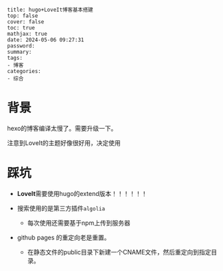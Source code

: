 ```
title: hugo+LoveIt博客基本搭建
top: false
cover: false
toc: true
mathjax: true
date: 2024-05-06 09:27:31
password:
summary:
tags:
- 博客
categories:
- 综合
```







# 背景

hexo的博客编译太慢了。需要升级一下。

注意到LoveIt的主题好像很好用，决定使用





# 踩坑

-  **LoveIt**需要使用hugo的extend版本！！！！！！
- 搜索使用的是第三方插件`algolia`
  - 每次使用还需要基于npm上传到服务器

-  github pages 的重定向老是重置。
   -  在静态文件的public目录下新建一个CNAME文件，然后重定向到指定目录。








